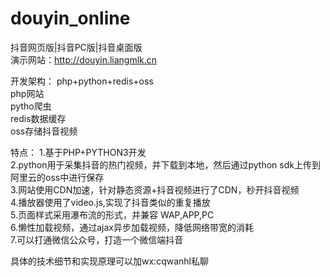 # douyin_online
抖音网页版|抖音PC版|抖音桌面版   
演示网站：http://douyin.liangmlk.cn


开发架构：
  php+python+redis+oss  
  php网站  
  pytho爬虫  
  redis数据缓存  
  oss存储抖音视频  
  
特点：
  1.基于PHP+PYTHON3开发  
  2.python用于采集抖音的热门视频，并下载到本地，然后通过python sdk上传到阿里云的oss中进行保存  
  3.网站使用CDN加速，针对静态资源+抖音视频进行了CDN，秒开抖音视频  
  4.播放器使用了video.js,实现了抖音类似的重复播放  
  5.页面样式采用瀑布流的形式，并兼容 WAP,APP,PC  
  6.懒性加载视频，通过ajax异步加载视频，降低网络带宽的消耗  
  7.可以打通微信公众号，打造一个微信端抖音  
 
 具体的技术细节和实现原理可以加wx:cqwanhl私聊
